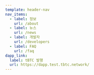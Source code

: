```yaml
---
template: header-nav
nav_items:
  - label: 정보
    url: /about
  - label: 뉴스
    url: /news
  - label: 개발자
    url: /developers
  - label: FAQ
    url: /faq
dapp_link:
  label: tBTC 발행
  url: https://dapp.test.tbtc.network/
---
```


